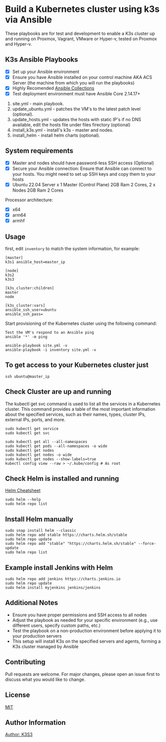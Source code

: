# Build a Kubernetes cluster using k3s via Ansible

These playbooks are for test and development to enable a K3s cluster up and running on Proxmox, Vagrant, VMware or Hyper-v, tested on Proxmox and Hyper-v.

## K3s Ansible Playbooks

- [X] Set up your Ansible environment
- [X] Ensure you have Ansible installed on your control machine AKA ACS Server (the machine from which you will run the playbooks)
- [x] Highly Recomended [Ansible Collections](https://docs.ansible.com/ansible/latest/collections_guide/collections_installing.html)
- [X] Test deployment environment must have Ansible Core 2.14.17+

1. site.yml - main playbook.
2. update_ubuntu.yml - patches the VM's to the latest patch level (optional).
3. update_hosts.yml - updates the hosts with static IP's if no DNS available, edit the hosts file under files firectory (optional)
4. install_k3s.yml - install's k3s - master and nodes.
5. install_helm - install helm charts (optional).

## System requirements

- [X] Master and nodes should have password-less SSH access (Optional)
- [x] Secure your Ansible connection: Ensure that Ansible can connect to your hosts. You might need to set up SSH keys and copy them to your hosts
- [X] Ubuntu 22.04 Server  x 1 Master (Control Plane) 2GB Ram 2 Cores, 2 x Nodes 2GB Ram 2 Cores

Processor architecture:

- [X] x64
- [X] arm64
- [X] armhf

## Usage

first, edit `inventory` to match the system information, for example:

```
[master]
k3s1 ansible_host=master_ip

[node]
k3s2
k3s3

[k3s_cluster:children]
master
node

[k3s_cluster:vars]
ansible_ssh_user=ubuntu
ansible_ssh_pass=
```
Start provisioning of the Kubernetes cluster using the following command:

```
Test the VM's respond to an Ansible ping
ansible '*' -m ping

ansible-playbook site.yml -v
ansible-playbook -i inventory site.yml -v

```

## To get access to your **Kubernetes** cluster just

```
ssh ubuntu@master_ip
```

## Check Cluster are up and running
The kubectl get svc command is used to list all the services in a Kubernetes cluster. This command provides a table of the most important information about the specified services, such as their names, types, cluster IPs, external IPs, ports, and more.

```
sudo kubectl get service 
sudo kubectl get svc 

sudo kubectl get all --all-namespaces
sudo kubectl get pods --all-namespaces -o wide
sudo kubectl get nodes
sudo kubectl get nodes -o wide
sudo kubectl get nodes --show-labels=true
kubectl config view --raw > ~/.kube/config # As root
```

## Check Helm is installed and running
[Helm Cheatsheet](https://helm.sh/docs/intro/cheatsheet/)

```
sudo helm --help
sudo helm repo list
```

## Install Helm manually
```
sudo snap install helm --classic
sudo helm repo add stable https://charts.helm.sh/stable
sudo helm repo update
sudo helm repo add "stable" "https://charts.helm.sh/stable" --force-update
sudo helm repo list
```

## Example install Jenkins with Helm
```
sudo helm repo add jenkins https://charts.jenkins.io
sudo helm repo update
sudo helm install myjenkins jenkins/jenkins
```

## Additional Notes
- Ensure you have proper permissions and SSH access to all nodes
- Adjust the playbook as needed for your specific environment (e.g., use different users, specify custom paths, etc.)
- Test the playbook on a non-production environment before applying it to your production servers
- This setup will install K3s on the specified servers and agents, forming a K3s cluster managed by Ansible

## Contributing
Pull requests are welcome. For major changes, please open an issue first to discuss what you would like to change.

## License
[MIT](https://choosealicense.com/licenses/mit/)

## Author Information

[Author: K3S3](https://github.com/k3s3)
